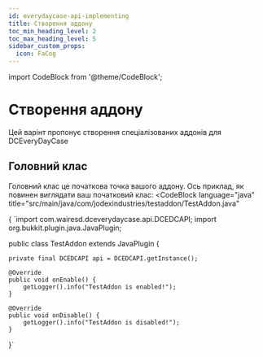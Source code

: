 ```yaml
---
id: everydaycase-api-implementing
title: Створення аддону
toc_min_heading_level: 2
toc_max_heading_level: 5
sidebar_custom_props:
  icon: FaCog
---
```


import CodeBlock from '@theme/CodeBlock';

# Створення аддону

Цей варінт пропонує створення спеціалізованих аддонів для DCEveryDayCase

## Головний клас
Головний клас це початкова точка вашого аддону.
Ось приклад, як повинен виглядати ваш початковий клас:
<CodeBlock
        language="java"
        title="src/main/java/com/jodexindustries/testaddon/TestAddon.java"
>
{
`import com.wairesd.dceverydaycase.api.DCEDCAPI;
import org.bukkit.plugin.java.JavaPlugin;

public class TestAddon extends JavaPlugin {

    private final DCEDCAPI api = DCEDCAPI.getInstance();

    @Override
    public void onEnable() {
        getLogger().info("TestAddon is enabled!");
    }

    @Override
    public void onDisable() {
        getLogger().info("TestAddon is disabled!");
    }
}`
</CodeBlock>
